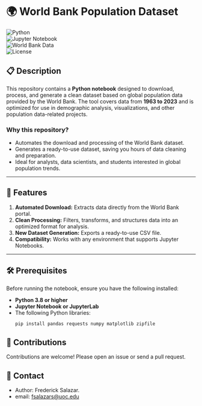 # 🌍 World Bank Population Dataset

![Python](https://img.shields.io/badge/Python-3.x-blue)  
![Jupyter Notebook](https://img.shields.io/badge/Jupyter%20Notebook-✔-orange)  
![World Bank Data](https://img.shields.io/badge/Data-World%20Bank-green)  
![License](https://img.shields.io/badge/license-GPLv3-blue)

## 📋 Description  

This repository contains a **Python notebook** designed to download, process, and generate a clean dataset based on global population data provided by the World Bank. The tool covers data from **1963 to 2023** and is optimized for use in demographic analysis, visualizations, and other population data-related projects.  

### Why this repository?  
- Automates the download and processing of the World Bank dataset.  
- Generates a ready-to-use dataset, saving you hours of data cleaning and preparation.  
- Ideal for analysts, data scientists, and students interested in global population trends.  

---

## 🚀 Features  

1. **Automated Download:** Extracts data directly from the World Bank portal.  
2. **Clean Processing:** Filters, transforms, and structures data into an optimized format for analysis.  
3. **New Dataset Generation:** Exports a ready-to-use CSV file.  
4. **Compatibility:** Works with any environment that supports Jupyter Notebooks.  

---

## 🛠️ Prerequisites  

Before running the notebook, ensure you have the following installed:  

- **Python 3.8 or higher**  
- **Jupyter Notebook or JupyterLab**  
- The following Python libraries:  
  ```bash
  pip install pandas requests numpy matplotlib zipfile

## 🤝 Contributions

Contributions are welcome! Please open an issue or send a pull request.

## 📣 Contact
 - Author: Frederick Salazar.
 - email: <fsalazars@uoc.edu>
